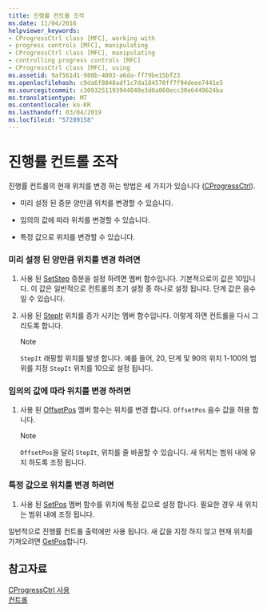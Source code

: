 ```yaml
---
title: 진행률 컨트롤 조작
ms.date: 11/04/2016
helpviewer_keywords:
- CProgressCtrl class [MFC], working with
- progress controls [MFC], manipulating
- CProgressCtrl class [MFC], manipulating
- controlling progress controls [MFC]
- CProgressCtrl class [MFC], using
ms.assetid: 9af561d1-980b-4003-a6da-ff79be15bf23
ms.openlocfilehash: c9da6f8048adf1c7da184570ff7f94deee7441e5
ms.sourcegitcommit: c3093251193944840e3d0a068ecc30e6449624ba
ms.translationtype: MT
ms.contentlocale: ko-KR
ms.lasthandoff: 03/04/2019
ms.locfileid: "57289158"
---
```

# <a name="manipulating-the-progress-control"></a>진행률 컨트롤 조작

진행률 컨트롤의 현재 위치를 변경 하는 방법은 세 가지가 있습니다 ([CProgressCtrl](../mfc/reference/cprogressctrl-class.md)).

- 미리 설정 된 증분 양만큼 위치를 변경할 수 있습니다.

- 임의의 값에 따라 위치를 변경할 수 있습니다.

- 특정 값으로 위치를 변경할 수 있습니다.

### <a name="to-change-the-position-by-a-preset-amount"></a>미리 설정 된 양만큼 위치를 변경 하려면

1. 사용 된 [SetStep](../mfc/reference/cprogressctrl-class.md#setstep) 증분을 설정 하려면 멤버 함수입니다. 기본적으로이 값은 10입니다. 이 값은 일반적으로 컨트롤의 초기 설정 중 하나로 설정 됩니다. 단계 값은 음수일 수 있습니다.

1. 사용 된 [StepIt](../mfc/reference/cprogressctrl-class.md#stepit) 위치를 증가 시키는 멤버 함수입니다. 이렇게 하면 컨트롤을 다시 그리도록 합니다.

    > [!NOTE]
    >  `StepIt` 래핑할 위치를 발생 합니다. 예를 들어, 20, 단계 및 90의 위치 1-100의 범위를 지정 `StepIt` 위치를 10으로 설정 됩니다.

### <a name="to-change-the-position-by-an-arbitrary-amount"></a>임의의 값에 따라 위치를 변경 하려면

1. 사용 된 [OffsetPos](../mfc/reference/cprogressctrl-class.md#offsetpos) 멤버 함수는 위치를 변경 합니다. `OffsetPos` 음수 값을 허용 합니다.

    > [!NOTE]
    >  `OffsetPos`을 달리 `StepIt`, 위치를 줄 바꿈할 수 있습니다. 새 위치는 범위 내에 유지 하도록 조정 됩니다.

### <a name="to-change-the-position-to-a-specific-value"></a>특정 값으로 위치를 변경 하려면

1. 사용 된 [SetPos](../mfc/reference/cprogressctrl-class.md#setpos) 멤버 함수를 위치에 특정 값으로 설정 합니다. 필요한 경우 새 위치는 범위 내에 조정 됩니다.

일반적으로 진행률 컨트롤 출력에만 사용 됩니다. 새 값을 지정 하지 않고 현재 위치를 가져오려면 [GetPos](../mfc/reference/cprogressctrl-class.md#getpos)합니다.

## <a name="see-also"></a>참고자료

[CProgressCtrl 사용](../mfc/using-cprogressctrl.md)<br/>
[컨트롤](../mfc/controls-mfc.md)

